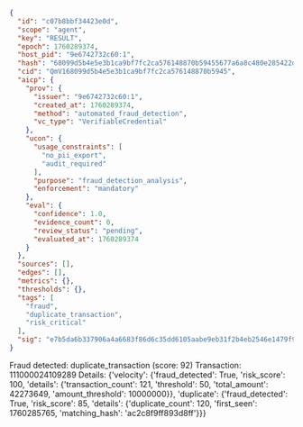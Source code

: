 ```json
{
  "id": "c07b8bbf34423e0d",
  "scope": "agent",
  "key": "RESULT",
  "epoch": 1760289374,
  "host_pid": "9e6742732c60:1",
  "hash": "68099d5b4e5e3b1ca9bf7fc2ca576148870b59455677a6a8c480e285422d6225",
  "cid": "QmV168099d5b4e5e3b1ca9bf7fc2ca576148870b5945",
  "aicp": {
    "prov": {
      "issuer": "9e6742732c60:1",
      "created_at": 1760289374,
      "method": "automated_fraud_detection",
      "vc_type": "VerifiableCredential"
    },
    "ucon": {
      "usage_constraints": [
        "no_pii_export",
        "audit_required"
      ],
      "purpose": "fraud_detection_analysis",
      "enforcement": "mandatory"
    },
    "eval": {
      "confidence": 1.0,
      "evidence_count": 0,
      "review_status": "pending",
      "evaluated_at": 1760289374
    }
  },
  "sources": [],
  "edges": [],
  "metrics": {},
  "thresholds": {},
  "tags": [
    "fraud",
    "duplicate_transaction",
    "risk_critical"
  ],
  "sig": "e7b5da6b337906a4a6683f86d6c35dd6105aabe9eb31f2b4eb2546e1479f90d5"
}
```

Fraud detected: duplicate_transaction (score: 92)
Transaction: 111000024109289
Details: {'velocity': {'fraud_detected': True, 'risk_score': 100, 'details': {'transaction_count': 121, 'threshold': 50, 'total_amount': 42273649, 'amount_threshold': 10000000}}, 'duplicate': {'fraud_detected': True, 'risk_score': 85, 'details': {'duplicate_count': 120, 'first_seen': 1760285765, 'matching_hash': 'ac2c8f9ff893d8ff'}}}